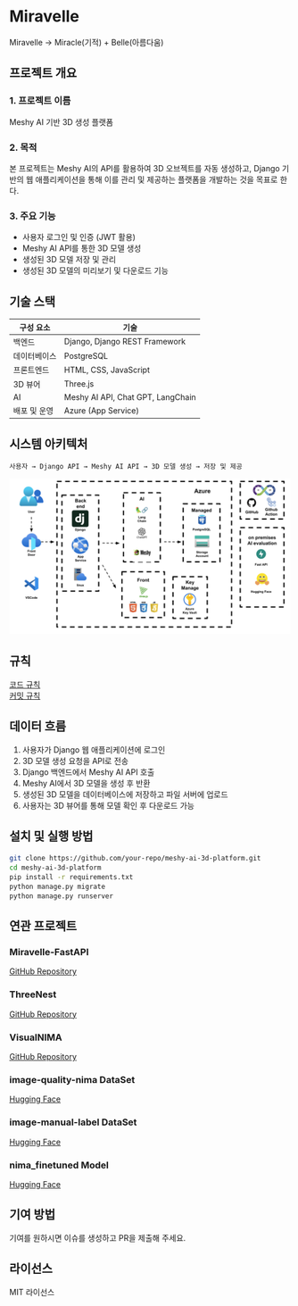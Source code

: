 # Miravelle
Miravelle → Miracle(기적) + Belle(아름다움)

## 프로젝트 개요

### 1. 프로젝트 이름
Meshy AI 기반 3D 생성 플랫폼

### 2. 목적
본 프로젝트는 Meshy AI의 API를 활용하여 3D 오브젝트를 자동 생성하고, Django 기반의 웹 애플리케이션을 통해 이를 관리 및 제공하는 플랫폼을 개발하는 것을 목표로 한다.

### 3. 주요 기능
- 사용자 로그인 및 인증 (JWT 활용)
- Meshy AI API를 통한 3D 모델 생성
- 생성된 3D 모델 저장 및 관리
- 생성된 3D 모델의 미리보기 및 다운로드 기능

## 기술 스택
| 구성 요소        | 기술 |
|----------------|------|
| 백엔드         | Django, Django REST Framework |
| 데이터베이스   | PostgreSQL |
| 프론트엔드     | HTML, CSS, JavaScript |
| 3D 뷰어       | Three.js |
| AI      | Meshy AI API, Chat GPT, LangChain |
| 배포 및 운영   | Azure (App Service) |

## 시스템 아키텍처
```
사용자 → Django API → Meshy AI API → 3D 모델 생성 → 저장 및 제공
```
![시스템 아키텍쳐](Docs/images/Architecture.png)

## 규칙
[코드 규칙](Docs/docs/code_convention.md)       
[커밋 규칙](Docs/docs/commit_rule.md)     

## 데이터 흐름
1. 사용자가 Django 웹 애플리케이션에 로그인
2. 3D 모델 생성 요청을 API로 전송
3. Django 백엔드에서 Meshy AI API 호출
4. Meshy AI에서 3D 모델을 생성 후 반환
5. 생성된 3D 모델을 데이터베이스에 저장하고 파일 서버에 업로드
6. 사용자는 3D 뷰어를 통해 모델 확인 후 다운로드 가능

## 설치 및 실행 방법
```bash
git clone https://github.com/your-repo/meshy-ai-3d-platform.git
cd meshy-ai-3d-platform
pip install -r requirements.txt
python manage.py migrate
python manage.py runserver
```

## 연관 프로젝트
### **Miravelle-FastAPI**    
[GitHub Repository](https://github.com/eungyukm/Miravelle-FastAPI)     

### **ThreeNest**    
[GitHub Repository](https://github.com/eungyukm/ThreeNest)    

### **VisualNIMA**
[GitHub Repository](https://github.com/eungyukm/VisualNIMA.git)

### **image-quality-nima DataSet**
[Hugging Face](https://huggingface.co/datasets/eungyukm/image-quality-nima)

### **image-manual-label DataSet**
[Hugging Face](https://huggingface.co/datasets/eungyukm/image-manual-label)

### **nima_finetuned Model**
[Hugging Face](https://huggingface.co/eungyukm/nima_finetuned)

## 기여 방법
기여를 원하시면 이슈를 생성하고 PR을 제출해 주세요. 

## 라이선스
MIT 라이선스

